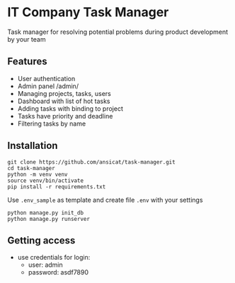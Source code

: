 #  IT Company Task Manager
Task manager for resolving potential problems during product development by your team

## Features
- User authentication
- Admin panel /admin/
- Managing projects, tasks, users
- Dashboard with list of hot tasks
- Adding tasks with binding to project
- Tasks have priority and deadline
- Filtering tasks by name

## Installation
```
git clone https://github.com/ansicat/task-manager.git
cd task-manager
python -m venv venv
source venv/bin/activate
pip install -r requirements.txt
```
Use `.env_sample` as template and create file `.env` with your settings
```
python manage.py init_db
python manage.py runserver
```

## Getting access
- use credentials for login:
  - user: admin
  - password: asdf7890